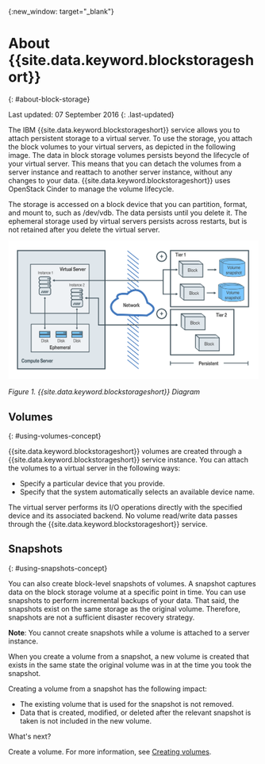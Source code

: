 {:new_window: target="_blank"}


# About {{site.data.keyword.blockstorageshort}}
{: #about-block-storage}

Last updated: 07 September 2016
{: .last-updated}

The IBM {{site.data.keyword.blockstorageshort}} service allows you to attach persistent storage to a virtual server.  To use the storage, you attach the block volumes to your virtual servers, as depicted in the following image. The data in block storage volumes persists beyond the lifecycle of your virtual server. This means that you can detach the volumes from a server instance and reattach to another server instance, without any changes to your data. {{site.data.keyword.blockstorageshort}} uses OpenStack Cinder to manage the volume lifecycle. 

The storage is accessed on a block device that you can partition, format, and mount to, such as /dev/vdb. The data persists until you delete it. The ephemeral storage used by virtual servers persists across restarts, but is not retained after you delete the virtual server.

![{{site.data.keyword.blockstorageshort}}](images/block_storage_storagetypes.png)


*Figure 1. {{site.data.keyword.blockstorageshort}} Diagram*

## Volumes 
{: #using-volumes-concept}

{{site.data.keyword.blockstorageshort}} volumes are created through a {{site.data.keyword.blockstorageshort}} service instance. You can attach the volumes to a virtual server in the following ways:
  

* Specify a particular device that you provide. 
* Specify that the system automatically selects an available device name. 

The virtual server performs its I/O operations directly with the specified device and its associated backend.  No volume read/write data passes through the {{site.data.keyword.blockstorageshort}} service.

## Snapshots 
{: #using-snapshots-concept}

You can also create block-level snapshots of volumes. A snapshot captures data on the block storage volume at a specific point in time. You can use snapshots to perform incremental backups of your data. That said, the snapshots exist on the same storage as the original volume. Therefore, snapshots are not a sufficient disaster recovery strategy.

**Note**: You cannot create snapshots while a volume is attached to a server instance. 

When you create a volume from a snapshot, a new volume is created that exists in the same state the original volume was in at the time you took the snapshot. 

Creating a volume from a snapshot has the following impact:

* The existing volume that is used for the snapshot is not removed.
* Data that is created, modified, or deleted after the relevant snapshot is taken is not included in the new volume.

What's next?

Create a volume. For more information, see [Creating volumes](../BlockStorage/blockstorage_creatingvolume.html).
